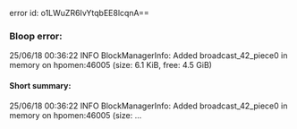 error id: o1LWuZR6IvYtqbEE8lcqnA==
### Bloop error:

25/06/18 00:36:22 INFO BlockManagerInfo: Added broadcast_42_piece0 in memory on hpomen:46005 (size: 6.1 KiB, free: 4.5 GiB)
#### Short summary: 

25/06/18 00:36:22 INFO BlockManagerInfo: Added broadcast_42_piece0 in memory on hpomen:46005 (size: ...